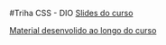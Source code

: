 #Triha CSS - DIO
[Slides do curso](https://academiapme-my.sharepoint.com/:p:/g/personal/nubia_dio_me/EZeN4SBhIrNGmr8IUSncwXIB8UjnadFqVopYGhe0-_PVtA?e=5v09Y9)

[Material desenvolido ao longo do curso]()